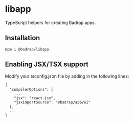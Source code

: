 # libapp

TypeScript helpers for creating Badrap apps.

## Installation

```
npm i @badrap/libapp
```

## Enabling JSX/TSX support

Modify your tsconfig.json file by adding in the following lines:

```
{
  "compilerOptions": {
    ...
    "jsx": "react-jsx",
    "jsxImportSource": "@badrap/app/ui"
  },
  ...
}
```
